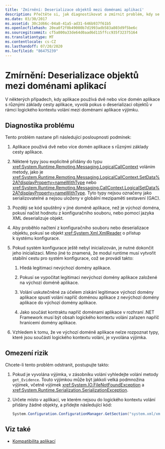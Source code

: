 ```yaml
---
title: 'Zmírnění: Deserializace objektů mezi doménami aplikací'
description: Přečtěte si, jak diagnostikovat a zmírnit problém, kdy se pokus o deserializaci objektů v logickém kontextu volání napříč doménami aplikace vyvolá výjimku.
ms.date: 03/30/2017
ms.assetid: 30c2d66c-04a8-41a5-ad31-646b937f61b5
ms.openlocfilehash: 20ea0f2f0b49000b7d1993adb583a803d9f5be6c
ms.sourcegitcommit: cf5a800a33de64d0aad6d115ffcc935f32375164
ms.translationtype: MT
ms.contentlocale: cs-CZ
ms.lasthandoff: 07/20/2020
ms.locfileid: "86475239"
---
```

# <a name="mitigation-deserialization-of-objects-across-app-domains"></a>Zmírnění: Deserializace objektů mezi doménami aplikací
V některých případech, kdy aplikace používá dvě nebo více domén aplikace s různými základy cesty aplikace, vyvolá pokus o deserializaci objektů v rámci logického kontextu volání mezi doménami aplikace výjimku.  
  
## <a name="diagnosing-the-issue"></a>Diagnostika problému  
 Tento problém nastane při následující posloupnosti podmínek:  
  
1. Aplikace používá dvě nebo více domén aplikace s různými základy cesty aplikace.  
  
2. Některé typy jsou explicitně přidány do typu <xref:System.Runtime.Remoting.Messaging.LogicalCallContext> voláním metody, jako je <xref:System.Runtime.Remoting.Messaging.LogicalCallContext.SetData%2A?displayProperty=nameWithType> nebo <xref:System.Runtime.Remoting.Messaging.CallContext.LogicalSetData%2A?displayProperty=nameWithType>. Tyto typy nejsou označeny jako serializovatelné a nejsou uloženy v globální mezipaměti sestavení (GAC).  
  
3. Později se kód spuštěný v jiné doméně aplikace, než je výchozí doména, pokusí načíst hodnotu z konfiguračního souboru, nebo pomocí jazyka XML deserializuje objekt.  
  
4. Aby proběhlo načtení z konfiguračního souboru nebo deserializace objektu, pokusí se objekt <xref:System.Xml.XmlReader> o přístup k systému konfigurace.  
  
5. Pokud systém konfigurace ještě nebyl inicializován, je nutné dokončit jeho inicializaci. Mimo jiné to znamená, že modul runtime musí vytvořit stabilní cestu pro systém konfigurace, což se provádí takto:  
  
    1. Hledá legitimaci nevýchozí domény aplikace.  
  
    2. Pokusí se vypočítat legitimaci nevýchozí domény aplikace založené na výchozí doméně aplikace.  
  
    3. Volání uskutečněné za účelem získání legitimace výchozí domény aplikace spustí volání napříč doménou aplikace z nevýchozí domény aplikace do výchozí domény aplikace.  
  
    4. Jako součást kontraktu napříč doménami aplikace v rozhraní .NET Framework musí být obsah logického kontextu volání zařazen napříč hranicemi domény aplikace.  
  
6. Vzhledem k tomu, že ve výchozí doméně aplikace nelze rozpoznat typy, které jsou součástí logického kontextu volání, je vyvolána výjimka.  
  
## <a name="mitigation"></a>Omezení rizik  
 Chcete-li tento problém odstranit, postupujte takto:  
  
1. Pokud je vyvolána výjimka, v zásobníku volání vyhledejte volání metody `get_Evidence`. Touto výjimkou může být jakkoli velká podmnožina výjimek, včetně výjimek <xref:System.IO.FileNotFoundException> a <xref:System.Runtime.Serialization.SerializationException>.  
  
2. Určete místo v aplikaci, ve kterém nejsou do logického kontextu volání přidány žádné objekty, a přidejte následující kód:  
  
    ```csharp
    System.Configuration.ConfigurationManager.GetSection("system.xml/xmlReader");  
    ```
  
## <a name="see-also"></a>Viz také

- [Kompatibilita aplikací](application-compatibility.md)
